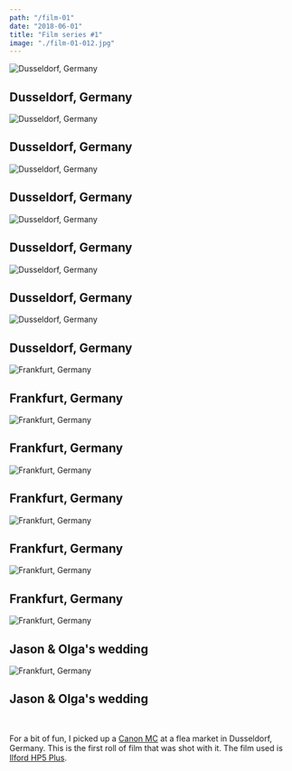```yaml
---
path: "/film-01"
date: "2018-06-01"
title: "Film series #1"
image: "./film-01-012.jpg"
---
```


<!-- Dusseldorf -->

![Dusseldorf, Germany](./film-01-033.jpg)
## Dusseldorf, Germany

![Dusseldorf, Germany](./film-01-034.jpg)
## Dusseldorf, Germany

![Dusseldorf, Germany](./film-01-027.jpg)
## Dusseldorf, Germany

![Dusseldorf, Germany](./film-01-035.jpg)
## Dusseldorf, Germany

![Dusseldorf, Germany](./film-01-029.jpg)
## Dusseldorf, Germany

![Dusseldorf, Germany](./film-01-037.jpg)
## Dusseldorf, Germany


<!-- Frankfurt -->

![Frankfurt, Germany](./film-01-012.jpg)
## Frankfurt, Germany

![Frankfurt, Germany](./film-01-019.jpg)
## Frankfurt, Germany

![Frankfurt, Germany](./film-01-015.jpg)
## Frankfurt, Germany

<!-- ## Frankfurt, Germany -->

![Frankfurt, Germany](./film-01-024.jpg)
## Frankfurt, Germany

![Frankfurt, Germany](./film-01-025.jpg)
## Frankfurt, Germany

![Frankfurt, Germany](./film-01-008.jpg)
## Jason & Olga's wedding

![Frankfurt, Germany](./film-01-007.jpg)
## Jason & Olga's wedding

<br />

For a bit of fun, I picked up a [Canon MC](http://camera-wiki.org/wiki/Canon_MC)
at a flea market in Dusseldorf, Germany. This is the first roll of film that was
shot with it. The film used is [Ilford HP5
Plus](https://www.google.com/search?q=ilford+hp5&ie=utf-8&oe=utf-8&client=firefox-b-ab).
